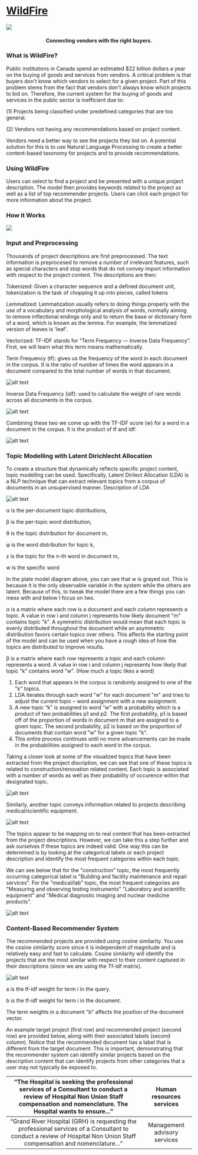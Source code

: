 # [WildFire](https://insight-wildfire.appspot.com/)

![](./WildFireApp/static/img/logo.png)
<h4 align="center">Connecting vendors with the right buyers.</a></h4>


### What is WildFire?

Public institutions in Canada spend an estimated $22 billion dollars a year on the buying of goods and services from vendors. A critical problem is that buyers don't know which vendors to select for a given project. Part of this problem stems from the fact that vendors don't always know which projects to bid on. Therefore, the current system for the buying of goods and services in the public sector is inefficient due to:

(1) Projects being classified under predefined categories that are too general.

(2) Vendors not having any recommendations based on project content.  

Vendors need a better way to see the projects they bid on. A potential solution for this is to use Natural Language Processing to create a better content-based taxonomy for projects and to provide recommendations. 


### Using WildFire

Users can select to find a project and be presented with a unique project description. The model then provides keywords related to the project as well as a list of top recommender projects. Users can click each project for more information about the project. 

### How it Works

![    ](./WildFireApp/static/img/concept.png)

### Input and Preprocessing

Thousands of project descriptions are first preprocessed. The text information is preprocesed to remove a number of irrelevant features, such as special characters and stop words that do not convey import information with respect to the project content. The descriptions are then:

Tokenized: Given a character sequence and a defined document unit, tokenization is the task of chopping it up into pieces, called tokens 

Lemmatized:  Lemmatization usually refers to doing things properly with the use of a vocabulary and morphological analysis of words, normally aiming to remove inflectional endings only and to return the base or dictionary form of a word, which is known as the lemma. For example, the lemmatized version of leaves is 'leaf'.

Vectorized: TF-IDF stands for “Term Frequency — Inverse Data Frequency”. First, we will learn what this term means mathematically.

Term Frequency (tf): gives us the frequency of the word in each document in the corpus. It is the ratio of number of times the word appears in a document compared to the total number of words in that document.

![alt text](./WildFireApp/static/img/tf.png)

Inverse Data Frequency (idf): used to calculate the weight of rare words across all documents in the corpus. 

![alt text](./WildFireApp/static/img/idf.png)

Combining these two we come up with the TF-IDF score (w) for a word in a document in the corpus. It is the product of tf and idf:

![alt text](./WildFireApp/static/img/tfidf.png)

### Topic Modelling with Latent Dirichlecht Allocation

To create a structure that dynamically reflects specific project content, topic modelling can be used. Specifically, Latent Dirilect Allocation (LDA) is a NLP technique that can extract relevant topics from a corpus of documents in an unsupervised manner. Description of LDA 

![alt text](./WildFireApp/static/img/lda.png)

α is the per-document topic distributions,

β is the per-topic word distribution,

θ is the topic distribution for document m,

φ is the word distribution for topic k,

z is the topic for the n-th word in document m,

w is the specific word

In the plate model diagram above, you can see that w is grayed out. This is because it is the only observable variable in the system while the others are latent. Because of this, to tweak the model there are a few things you can mess with and below I focus on two.

α is a matrix where each row is a document and each column represents a topic. A value in row i and column j represents how likely document "m" contains topic "k". A symmetric distribution would mean that each topic is evenly distributed throughout the document while an asymmetric distribution favors certain topics over others. This affects the starting point of the model and can be used when you have a rough idea of how the topics are distributed to improve results.

β is a matrix where each row represents a topic and each column represents a word. A value in row i and column j represents how likely that topic "k" contains word "w". (How much a topic likes a word)

1. Each word that appears in the corpus is randomly assigned to one of the "k" topics. 
2. LDA iterates through each word "w" for each document "m" and tries to adjust the current topic – word assignment with a new assignment. 
3. A new topic “k” is assigned to word “w” with a probability which is a product of two probabilities p1 and p2. The first probability, p1 is based off of the proportion of words in document m that are assigned to a given topic. The second probability, p2 is based on the proportion of documents that contain word "w" for a given topic "k".
4. This entire process continues until no more advancements can be made in the probabilities assigned to each word in the corpus.

Taking a closer look at some of the visualized topics that have been extracted from the project discription, we can see that one of these topics is related to construction/renovation related content. Each topic is associated with a number of words as well as their probability of occurence within that designated topic.

![alt text](./WildFireApp/static/img/topic_vis_1.png)

Similarly, another topic conveys information related to projects describing medical/scientific equipment. 

![alt text](./WildFireApp/static/img/topic_vis_2.png)

The topics appear to be mapping on to real content that has been extracted from the project descriptions. However, we can take this a step further and ask ourselves if these topics are indeed valid. One way this can be determined is by looking at the categorical labels or each project description and identify the most frequent categories within each topic.

We can see below that for the "construction" topic, the most frequently occurring categorical label is "Building and facility maintenance and repair services". For the "medical/lab" topic, the most frequent categories are "Measuring and observing testing instruments" "Laboratory and scientific equipment" and "Medical diagnostic imaging and nuclear medicine products".

![alt text](./WildFireApp/static/img/topic_category.png)

### Content-Based Recommender System

The recommended projects are provided using cosine similarity. You use the cosine similarity score since it is independent of magnitude and is relatively easy and fast to calculate. Cosine similarity will identify the projects that are the most similar with respect to their content captured in their descriptions (since we are using the Tf-idf matrix).

![alt text](./WildFireApp/static/img/cosine_1.png)

a is the tf-idf weight for term i in the query.

b is the tf-idf weight for term i in the document.

The term weights in a document "b" affects the position of the document vector. 

An example target project (first row) and recommended project (second row) are provided below, along with their associated labels (second column). Notice that the recommended document has a label that is different from the target document. This is important, demonstrating that the recommender system can identify similar projects based on the description content that can identify projects from other categories that a user may not typically be exposed to.


| “The Hospital is seeking the professional services of a Consultant to conduct a review of Hospital Non Union Staff compensation and nomenclature. The Hospital wants to ensure...” |   Human resources services   |
|:----------------------------------------------------------------------------------------------------------------------------------------------------------------------------------:|:----------------------------:|
|        “Grand River Hospital (GRH) is requesting the professional services of a Consultant to conduct a review of Hospital Non Union Staff compensation and nomenclature...”       | Management advisory services |